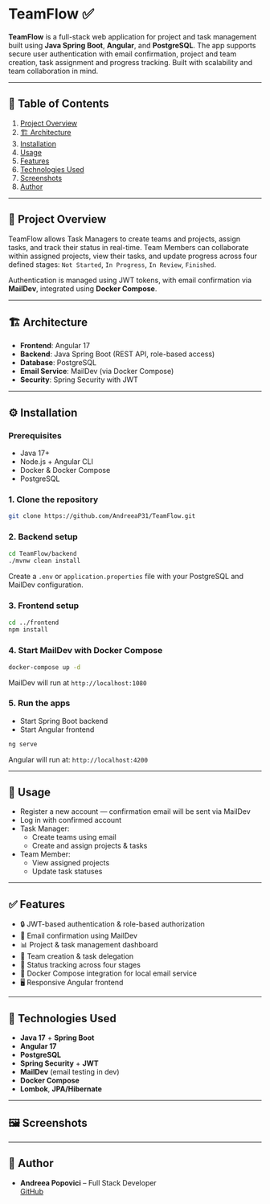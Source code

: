 # TeamFlow ✅

**TeamFlow** is a full-stack web application for project and task management built using **Java Spring Boot**, **Angular**, and **PostgreSQL**. The app supports secure user authentication with email confirmation, project and team creation, task assignment and progress tracking. Built with scalability and team collaboration in mind.

---

## 📑 Table of Contents
1. [Project Overview](#project-overview)
2. [ 🏗️ Architecture](#architecture)
3. [Installation](#installation)
4. [Usage](#usage)
5. [Features](#features)
6. [Technologies Used](#technologies-used)
7. [Screenshots](#screenshots)
8. [Author](#author)

---

## 📘 Project Overview

TeamFlow allows Task Managers to create teams and projects, assign tasks, and track their status in real-time. Team Members can collaborate within assigned projects, view their tasks, and update progress across four defined stages: `Not Started`, `In Progress`, `In Review`, `Finished`.

Authentication is managed using JWT tokens, with email confirmation via **MailDev**, integrated using **Docker Compose**.

---

## 🏗️ Architecture

- **Frontend**: Angular 17 
- **Backend**: Java Spring Boot (REST API, role-based access)
- **Database**: PostgreSQL
- **Email Service**: MailDev (via Docker Compose)
- **Security**: Spring Security with JWT

---

## ⚙️ Installation

### Prerequisites
- Java 17+
- Node.js + Angular CLI
- Docker & Docker Compose
- PostgreSQL

### 1. Clone the repository
```bash
git clone https://github.com/AndreeaP31/TeamFlow.git
```

### 2. Backend setup
```bash
cd TeamFlow/backend
./mvnw clean install
```

Create a `.env` or `application.properties` file with your PostgreSQL and MailDev configuration.

### 3. Frontend setup
```bash
cd ../frontend
npm install
```

### 4. Start MailDev with Docker Compose
```bash
docker-compose up -d
```

MailDev will run at `http://localhost:1080`

### 5. Run the apps
- Start Spring Boot backend
- Start Angular frontend
```bash
ng serve
```

Angular will run at: `http://localhost:4200`

---

## 🚀 Usage

- Register a new account — confirmation email will be sent via MailDev
- Log in with confirmed account
- Task Manager:
  - Create teams using email
  - Create and assign projects & tasks
- Team Member:
  - View assigned projects
  - Update task statuses

---

## ✅ Features

- 🔒 JWT-based authentication & role-based authorization
- 📧 Email confirmation using MailDev
- 📊 Project & task management dashboard
- 👥 Team creation & task delegation
- 🧩 Status tracking across four stages
- 🐳 Docker Compose integration for local email service
- 🖥️ Responsive Angular frontend

---

## 🧪 Technologies Used

- **Java 17** + **Spring Boot**
- **Angular 17**
- **PostgreSQL**
- **Spring Security** + **JWT**
- **MailDev** (email testing in dev)
- **Docker Compose**
- **Lombok**, **JPA/Hibernate**

---

## 🖼️ Screenshots

---

## 👤 Author

- **Andreea Popovici** – Full Stack Developer  
  [GitHub](https://github.com/AndreeaP31)

